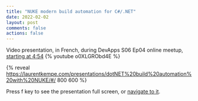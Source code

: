 ```yaml
---
title: "NUKE modern build automation for C#/.NET"
date: 2022-02-02
layout: post
comments: false
actions: false
---
```


Video presentation, in French, during DevApps S06 Ep04 online meetup, [starting at 4:54](https://www.youtube.com/watch?t=294&v=o0XLGRObd4E&feature=youtu.be&ab_channel=DevApps)
{% youtube o0XLGRObd4E %}

{% reveal https://laurentkempe.com/presentations/dotNET%20build%20automation%20with%20NUKE/#/ 800 600 %}

Press f key to see the presentation full screen, or [navigate to it](https://laurentkempe.com/presentations/dotNET%20build%20automation%20with%20NUKE/#/).
